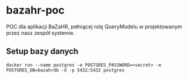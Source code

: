 # bazahr-poc

POC dla aplikacji BaZaHR, pełniącej rolę QueryModelu w projektowanym przez nasz zespół systemie.

## Setup bazy danych

```
docker run --name postgres -e POSTGRES_PASSWORD=<secret> -e POSTGRES_DB=bazahrdb -d -p 5432:5432 postgres
```